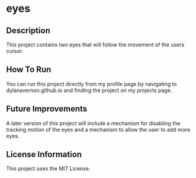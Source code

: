 # eyes

## Description
This project contains two eyes that will follow the movement of the users cursor.

## How To Run
You can run this project directly from my profile page by navigating to dylanavernon.github.io and finding the project on my projects page.

## Future Improvements
A later version of this project will include a mechanism for disabling the tracking motion of the eyes and a mechanism to allow the user to add more eyes.

## License Information
This project uses the MIT License.

